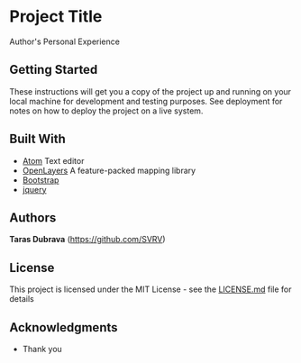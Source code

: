 # Project Title

Author's Personal Experience

## Getting Started

These instructions will get you a copy of the project up and running on your local machine for development and testing purposes. See deployment for notes on how to deploy the project on a live system.

## Built With

* [Atom](https://github.com/atom/atom) Text editor
* [OpenLayers](https://github.com/openlayers/openlayers) A feature-packed mapping library
* [Bootstrap](https://github.com/twbs/bootstrap)
* [jquery](https://github.com/jquery/jquery)

## Authors

**Taras Dubrava** (https://github.com/SVRV)

## License

This project is licensed under the MIT License - see the [LICENSE.md](LICENSE.md) file for details

## Acknowledgments

* Thank you
